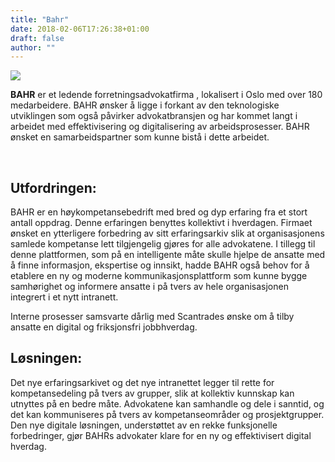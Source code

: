 ```yaml
---
title: "Bahr"
date: 2018-02-06T17:26:38+01:00
draft: false
author: ""
---
```

<div class="container">
    <div class="row">
<div class="col-md-12 col-lg-8 mx-auto">
<div class="row">
<img class="img-fluid mx-auto" src="/img/clients/bahr-logo.png" />
</div>
<p class="lead"><strong>BAHR</strong> er et ledende forretningsadvokatfirma , lokalisert i Oslo med over 180 medarbeidere. BAHR ønsker å ligge i forkant av den teknologiske utviklingen som også påvirker advokatbransjen og har kommet langt i arbeidet med effektivisering og digitalisering av arbeidsprosesser.
BAHR ønsket en samarbeidspartner som kunne bistå i dette arbeidet.</p>
<br>
<h2>Utfordringen:</h2>
<p>
BAHR er en høykompetansebedrift med bred og dyp erfaring fra et stort antall oppdrag. Denne erfaringen benyttes kollektivt i hverdagen. Firmaet ønsket en ytterligere forbedring av sitt erfaringsarkiv slik at organisasjonens samlede kompetanse lett tilgjengelig gjøres for alle advokatene. I tillegg til denne plattformen, som på en intelligente måte skulle hjelpe de ansatte med å finne informasjon, ekspertise og innsikt, hadde BAHR også behov for å etablere en ny og moderne kommunikasjonsplattform som kunne bygge samhørighet og informere ansatte i på tvers av hele organisasjonen integrert i et nytt intranett.
</p>
<p>Interne prosesser samsvarte dårlig med Scantrades ønske om å tilby ansatte en digital og friksjonsfri jobbhverdag.</p>

<h2>Løsningen:</h2>
<p>
Det nye erfaringsarkivet og det nye intranettet legger til rette for kompetansedeling på tvers av grupper, slik at kollektiv kunnskap kan utnyttes på en bedre måte. Advokatene kan samhandle og dele i sanntid, og det kan kommuniseres på tvers av kompetanseområder og prosjektgrupper. Den nye digitale løsningen, understøttet av en rekke funksjonelle forbedringer, gjør BAHRs advokater klare for en ny og effektivisert digital hverdag.</p>
<br>
<br>
</div>
</div>
</div>